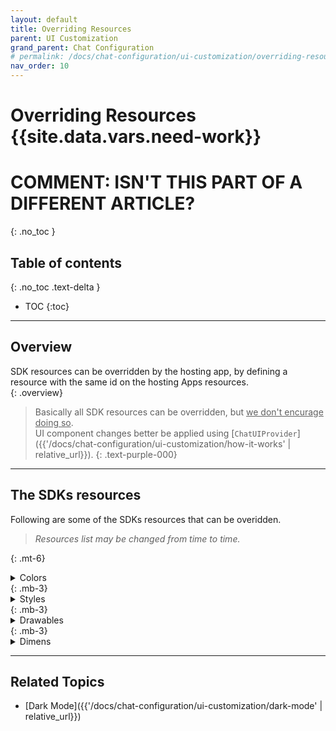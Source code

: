 ```yaml
---
layout: default
title: Overriding Resources
parent: UI Customization
grand_parent: Chat Configuration 
# permalink: /docs/chat-configuration/ui-customization/overriding-resources
nav_order: 10
---
```


# Overriding Resources {{site.data.vars.need-work}}
# COMMENT: ISN'T THIS PART OF A DIFFERENT ARTICLE?
{: .no_toc }

## Table of contents
{: .no_toc .text-delta }

- TOC
{:toc}

---

## Overview
SDK resources can be overridden by the hosting app, by defining a resource with the same id on the hosting Apps resources.   
{: .overview}

> Basically all SDK resources can be overridden, but <u>we don't encurage doing so</u>.   
UI component changes better be applied using [`ChatUIProvider`]({{'/docs/chat-configuration/ui-customization/how-it-works' | relative_url}}).
{: .text-purple-000}  

---

## The SDKs resources
Following are some of the SDKs resources that can be overidden.

> _Resources list may be changed from time to time._

{: .mt-6}
<details close markdown="block">
<summary>Colors</summary>
    
  - Live Forms related:

    - form_field_hint
    - form_field_text
    - form_field_main_text
    - form_field_sub_text
    - form_field_available
    - form_field_unavailable
    - form_field_background
    - form_rating_field_background
    - form_selection_dropdown_background
    - form_selection_dropdown_title_background
    - submit_idle - The submit button's idle color
    - submit_pressed - The submit button's pressed color

</details>
{: .mb-3}
<details close markdown="block">
<summary>Styles</summary>

- Live Forms related:

  - FormHintTextAppearance - override in order to change the form field hint appearance
  - MatchSpinnerStyle
  - MatchSpinnerTheme

</details>
{: .mb-3}
<details close markdown="block">
<summary>Drawables</summary>

- Live Forms related:

  - form_bg
  - submit_button_selector
  - submit_button_idle - The Idle submit button's background shape
  - main_button_pressed - The Pressed submit button's background shape

</details>
{: .mb-3}
<details close markdown="block">
<summary>Dimens</summary>

- Live Forms related:

  - form_main_text_style
  - form_sub_text_style
  - form_option_item_padding
  - form_field_padding
  - form_fields_gap

</details>

---

## Related Topics
- [Dark Mode]({{'/docs/chat-configuration/ui-customization/dark-mode' | relative_url}})
